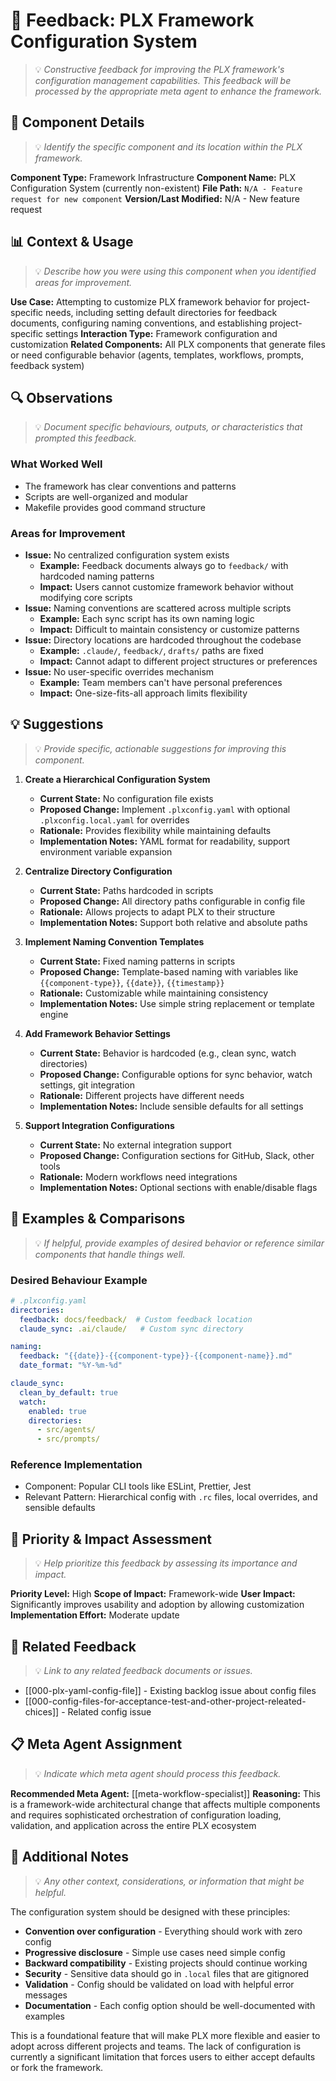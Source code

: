 # 📝 Feedback: PLX Framework Configuration System
> 💡 *Constructive feedback for improving the PLX framework's configuration management capabilities. This feedback will be processed by the appropriate meta agent to enhance the framework.*

## 🎯 Component Details
> 💡 *Identify the specific component and its location within the PLX framework.*

**Component Type:** Framework Infrastructure
**Component Name:** PLX Configuration System (currently non-existent)
**File Path:** `N/A - Feature request for new component`
**Version/Last Modified:** N/A - New feature request

## 📊 Context & Usage
> 💡 *Describe how you were using this component when you identified areas for improvement.*

**Use Case:** Attempting to customize PLX framework behavior for project-specific needs, including setting default directories for feedback documents, configuring naming conventions, and establishing project-specific settings
**Interaction Type:** Framework configuration and customization
**Related Components:** All PLX components that generate files or need configurable behavior (agents, templates, workflows, prompts, feedback system)

## 🔍 Observations
> 💡 *Document specific behaviours, outputs, or characteristics that prompted this feedback.*

### What Worked Well
- The framework has clear conventions and patterns
- Scripts are well-organized and modular
- Makefile provides good command structure

### Areas for Improvement
- **Issue:** No centralized configuration system exists
  - **Example:** Feedback documents always go to `feedback/` with hardcoded naming patterns
  - **Impact:** Users cannot customize framework behavior without modifying core scripts
- **Issue:** Naming conventions are scattered across multiple scripts
  - **Example:** Each sync script has its own naming logic
  - **Impact:** Difficult to maintain consistency or customize patterns
- **Issue:** Directory locations are hardcoded throughout the codebase
  - **Example:** `.claude/`, `feedback/`, `drafts/` paths are fixed
  - **Impact:** Cannot adapt to different project structures or preferences
- **Issue:** No user-specific overrides mechanism
  - **Example:** Team members can't have personal preferences
  - **Impact:** One-size-fits-all approach limits flexibility

## 💡 Suggestions
> 💡 *Provide specific, actionable suggestions for improving this component.*

1. **Create a Hierarchical Configuration System**
   - **Current State:** No configuration file exists
   - **Proposed Change:** Implement `.plxconfig.yaml` with optional `.plxconfig.local.yaml` for overrides
   - **Rationale:** Provides flexibility while maintaining defaults
   - **Implementation Notes:** YAML format for readability, support environment variable expansion

2. **Centralize Directory Configuration**
   - **Current State:** Paths hardcoded in scripts
   - **Proposed Change:** All directory paths configurable in config file
   - **Rationale:** Allows projects to adapt PLX to their structure
   - **Implementation Notes:** Support both relative and absolute paths

3. **Implement Naming Convention Templates**
   - **Current State:** Fixed naming patterns in scripts
   - **Proposed Change:** Template-based naming with variables like `{{component-type}}`, `{{date}}`, `{{timestamp}}`
   - **Rationale:** Customizable while maintaining consistency
   - **Implementation Notes:** Use simple string replacement or template engine

4. **Add Framework Behavior Settings**
   - **Current State:** Behavior is hardcoded (e.g., clean sync, watch directories)
   - **Proposed Change:** Configurable options for sync behavior, watch settings, git integration
   - **Rationale:** Different projects have different needs
   - **Implementation Notes:** Include sensible defaults for all settings

5. **Support Integration Configurations**
   - **Current State:** No external integration support
   - **Proposed Change:** Configuration sections for GitHub, Slack, other tools
   - **Rationale:** Modern workflows need integrations
   - **Implementation Notes:** Optional sections with enable/disable flags

## 🎨 Examples & Comparisons
> 💡 *If helpful, provide examples of desired behavior or reference similar components that handle things well.*

### Desired Behaviour Example
```yaml
# .plxconfig.yaml
directories:
  feedback: docs/feedback/  # Custom feedback location
  claude_sync: .ai/claude/   # Custom sync directory

naming:
  feedback: "{{date}}-{{component-type}}-{{component-name}}.md"
  date_format: "%Y-%m-%d"

claude_sync:
  clean_by_default: true
  watch:
    enabled: true
    directories:
      - src/agents/
      - src/prompts/
```

### Reference Implementation
- Component: Popular CLI tools like ESLint, Prettier, Jest
- Relevant Pattern: Hierarchical config with `.rc` files, local overrides, and sensible defaults

## 🚀 Priority & Impact Assessment
> 💡 *Help prioritize this feedback by assessing its importance and impact.*

**Priority Level:** High
**Scope of Impact:** Framework-wide
**User Impact:** Significantly improves usability and adoption by allowing customization
**Implementation Effort:** Moderate update

## 🔗 Related Feedback
> 💡 *Link to any related feedback documents or issues.*

- [[000-plx-yaml-config-file]] - Existing backlog issue about config files
- [[000-config-files-for-acceptance-test-and-other-project-releated-chices]] - Related config issue

## 📋 Meta Agent Assignment
> 💡 *Indicate which meta agent should process this feedback.*

**Recommended Meta Agent:** [[meta-workflow-specialist]]
**Reasoning:** This is a framework-wide architectural change that affects multiple components and requires sophisticated orchestration of configuration loading, validation, and application across the entire PLX ecosystem

## 📝 Additional Notes
> 💡 *Any other context, considerations, or information that might be helpful.*

The configuration system should be designed with these principles:
- **Convention over configuration** - Everything should work with zero config
- **Progressive disclosure** - Simple use cases need simple config
- **Backward compatibility** - Existing projects should continue working
- **Security** - Sensitive data should go in `.local` files that are gitignored
- **Validation** - Config should be validated on load with helpful error messages
- **Documentation** - Each config option should be well-documented with examples

This is a foundational feature that will make PLX more flexible and easier to adopt across different projects and teams. The lack of configuration is currently a significant limitation that forces users to either accept defaults or fork the framework.
